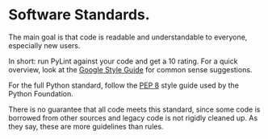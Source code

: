 # Software Standards.

The main goal is that code is readable and understandable to everyone, especially new users.

In short: run PyLint against your code and get a 10 rating.  For a quick overview, look at the [Google Style Guide](https://google.github.io/styleguide/pyguide.html) for common sense suggestions.

For the full Python standard, follow the [PEP 8](https://www.python.org/dev/peps/pep-0008/) style guide used by the Python Foundation.

There is no guarantee that all code meets this standard, since some code is borrowed from other sources and legacy code is not rigidly cleaned up.  As they say, these are more guidelines than rules.